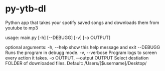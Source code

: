 # py-ytb-dl
Python app that takes your spotify saved songs and downloads them from youtube to mp3

usage: main.py [-h] [--DEBUGG] [-v] [-o OUTPUT]

optional arguments:
  -h, --help            show this help message and exit
  --DEBUGG              Runs the program in debugg mode.
  -v, --verbose         Program logs to screen every action it takes.
  -o OUTPUT, --output OUTPUT
                        Select destiation FOLDER of downloaded files. Default: /Users/[$username]/Desktop/
